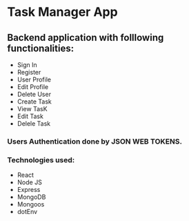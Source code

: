 # Task Manager App

## Backend application with folllowing functionalities:
- Sign In 
- Register 
- User Profile
- Edit Profile
- Delete User
- Create Task
- View TasK
- Edit Task
- Delele Task

###  Users Authentication done by JSON WEB TOKENS.

### Technologies used:
- React
- Node JS
- Express
- MongoDB
- Mongoos
- dotEnv
